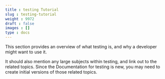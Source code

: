 ```yaml
---
title : testing Tutorial
slug : testing-tutorial
weight : 9972
draft : false
images : []
type : docs
---
```


This section provides an overview of what testing is, and why a developer might want to use it.

It should also mention any large subjects within testing, and link out to the related topics.  Since the Documentation for testing is new, you may need to create initial versions of those related topics.

